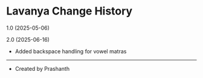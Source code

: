 Lavanya Change History
====================

1.0 (2025-05-06)

2.0 (2025-06-16)
- Added backspace handling for vowel matras

----------------
* Created by Prashanth
